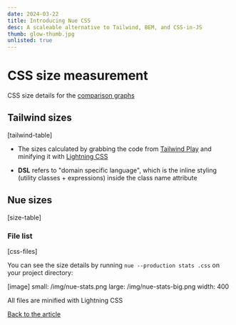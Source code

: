 ```yaml
---
date: 2024-03-22
title: Introducing Nue CSS
desc: A scaleable alternative to Tailwind, BEM, and CSS-in-JS
thumb: glow-thumb.jpg
unlisted: true
---
```



# CSS size measurement
CSS size details for the [comparison graphs](.#size-graphs)


## Tailwind sizes

[tailwind-table]

- The sizes calculated by grabbing the code from [Tailwind Play](//play.tailwindcss.com/) and minifying it with [Lightning CSS](//lightningcss.dev/)

- **DSL** refers to "domain specific language", which is the inline styling (utility classes + expressions) inside the class name attribute


## Nue sizes

[size-table]

### File list

[css-files]

You can see the size details by running `nue --production stats .css` on your project directory:

[image]
  small: /img/nue-stats.png
  large: /img/nue-stats-big.png
  width: 400

All files are minified with Lightning CSS


[Back to the article](.)
